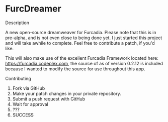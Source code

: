 # FurcDreamer

Description

A new open-source dreamweaver for Furcadia. Please note that this is in pre-alpha, and is not even close to being done yet. I just started this project and will take awhile to complete. Feel free to contribute a patch, if you'd like.


This will also make use of the excellent Furcadia Framework located here: https://furcadia.codeplex.com, the source of as of version 0.2.12 is included because I wanted to modify the source for use throughout this app. 


Contributing

1) Fork via GitHub
2) Make your patch changes in your private repository.
3) Submit a push request with GitHub
4) Wait for approval
5) ???
6) SUCCESS






